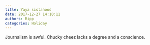 ```yaml
---
title: Yaya sistahood
date: 2017-12-27 14:10:11
authors: Ripp
categories: Holiday
---
```


 Journalism is awful. Chucky cheez lacks a degree and a conscience.